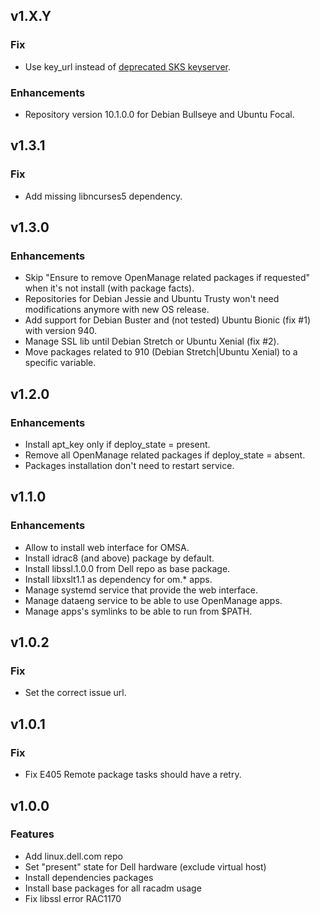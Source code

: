 ## v1.X.Y

### Fix

* Use key_url instead of [deprecated SKS keyserver](https://sks-keyservers.net/).

### Enhancements

* Repository version 10.1.0.0 for Debian Bullseye and Ubuntu Focal.

## v1.3.1

### Fix

* Add missing libncurses5 dependency.

## v1.3.0

### Enhancements

* Skip "Ensure to remove OpenManage related packages if requested" when it's not install (with package facts).
* Repositories for Debian Jessie and Ubuntu Trusty won't need modifications anymore with new OS release.
* Add support for Debian Buster and (not tested) Ubuntu Bionic (fix #1) with version 940.
* Manage SSL lib until Debian Stretch or Ubuntu Xenial (fix #2).
* Move packages related to 910 (Debian Stretch|Ubuntu Xenial) to a specific variable.

## v1.2.0

### Enhancements

* Install apt_key only if deploy_state = present.
* Remove all OpenManage related packages if deploy_state = absent.
* Packages installation don't need to restart service.

## v1.1.0

### Enhancements
* Allow to install web interface for OMSA.
* Install idrac8 (and above) package by default.
* Install libssl.1.0.0 from Dell repo as base package.
* Install libxslt1.1 as dependency for om.* apps.
* Manage systemd service that provide the web interface.
* Manage dataeng service to be able to use OpenManage apps.
* Manage apps's symlinks to be able to run from $PATH.

## v1.0.2

### Fix

* Set the correct issue url.

## v1.0.1

### Fix

* Fix E405 Remote package tasks should have a retry.

## v1.0.0

### Features
* Add linux.dell.com repo
* Set "present" state for Dell hardware (exclude virtual host)
* Install dependencies packages
* Install base packages for all racadm usage
* Fix libssl error RAC1170
